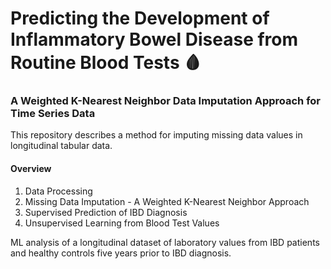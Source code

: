 # Predicting the Development of Inflammatory Bowel Disease from Routine Blood Tests 🩸
### A Weighted K-Nearest Neighbor Data Imputation Approach for Time Series Data

This repository describes a method for imputing missing data values in longitudinal tabular data.

#### Overview
1. Data Processing
2. Missing Data Imputation - A Weighted K-Nearest Neighbor Approach
3. Supervised Prediction of IBD Diagnosis
4. Unsupervised Learning from Blood Test Values

ML analysis of a longitudinal dataset of laboratory values from IBD patients and healthy controls five years prior to IBD diagnosis.
